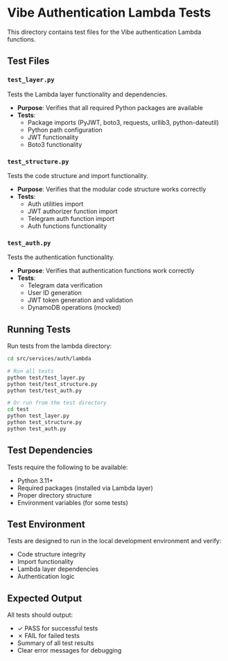 # Vibe Authentication Lambda Tests

This directory contains test files for the Vibe authentication Lambda functions.

## Test Files

### `test_layer.py`
Tests the Lambda layer functionality and dependencies.
- **Purpose**: Verifies that all required Python packages are available
- **Tests**: 
  - Package imports (PyJWT, boto3, requests, urllib3, python-dateutil)
  - Python path configuration
  - JWT functionality
  - Boto3 functionality

### `test_structure.py`
Tests the code structure and import functionality.
- **Purpose**: Verifies that the modular code structure works correctly
- **Tests**:
  - Auth utilities import
  - JWT authorizer function import
  - Telegram auth function import
  - Auth functions functionality

### `test_auth.py`
Tests the authentication functionality.
- **Purpose**: Verifies that authentication functions work correctly
- **Tests**:
  - Telegram data verification
  - User ID generation
  - JWT token generation and validation
  - DynamoDB operations (mocked)

## Running Tests

Run tests from the lambda directory:

```bash
cd src/services/auth/lambda

# Run all tests
python test/test_layer.py
python test/test_structure.py
python test/test_auth.py

# Or run from the test directory
cd test
python test_layer.py
python test_structure.py
python test_auth.py
```

## Test Dependencies

Tests require the following to be available:
- Python 3.11+
- Required packages (installed via Lambda layer)
- Proper directory structure
- Environment variables (for some tests)

## Test Environment

Tests are designed to run in the local development environment and verify:
- Code structure integrity
- Import functionality
- Lambda layer dependencies
- Authentication logic

## Expected Output

All tests should output:
- ✓ PASS for successful tests
- ✗ FAIL for failed tests
- Summary of all test results
- Clear error messages for debugging 